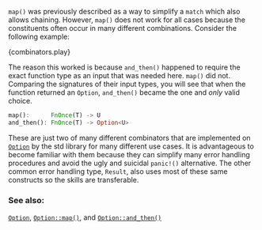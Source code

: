 `map()` was previously described as a way to simplify a `match` which also allows chaining.
However, `map()` does not work for all cases because the constituents often occur in many
different combinations. Consider the following example:

{combinators.play}

The reason this worked is because `and_then()` happened to require the exact function type as an
input that was needed here. `map()` did not. Comparing the signatures of their input types, you
will see that when the function returned an `Option`, `and_then()` became the one and *only*
valid choice.

```rust
map():      FnOnce(T) -> U
and_then(): FnOnce(T) -> Option<U>
```

These are just two of many different combinators that are implemented on
[`Option`][option] by the std library for many different use cases. It is advantageous
to become familiar with them because they can simplify many error handling procedures and
avoid the ugly and suicidal `panic!()` alternative. The other common error handling type,
`Result`, also uses most of these same constructs so the skills are transferable.


### See also:

[`Option`][option], [`Option::map()`][map], and [`Option::and_then()`][and_then]

[option]: http://doc.rust-lang.org/std/option/enum.Option.html
[map]: http://doc.rust-lang.org/std/option/enum.Option.html#method.map
[and_then]: http://doc.rust-lang.org/std/option/enum.Option.html#method.and_then 
